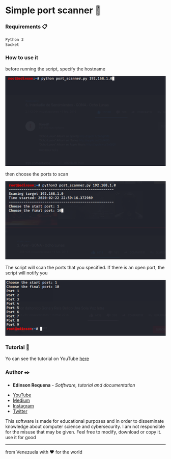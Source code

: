 # Simple port scanner 🚀

### Requirements 📋

```
Python 3
Socket
```

### How to use it

before running the script, specify the hostname

![alt text](https://raw.githubusercontent.com/EdinsonRequena/simple-port-scanner/master/scanner1.png)

then choose the ports to scan

![alt text](https://raw.githubusercontent.com/EdinsonRequena/simple-port-scanner/master/scanner2.png)

The script will scan the ports that you specified. If there is an open port, the script will notify you

![alt text](https://raw.githubusercontent.com/EdinsonRequena/simple-port-scanner/master/scanner3.png)

### Tutorial 📖

Yo can see the tutorial on YouTube [here](https://www.youtube.com/channel/UCFXAiceHPFzk81Ooc25_QTg/featured)

### Author ✒️

* **Edinson Requena** - *Sotftware, tutorial and documentation* 
- [YouTube](https://www.youtube.com/channel/UCFXAiceHPFzk81Ooc25_QTg/featured)
- [Medium](https://medium.com/@edinsonrequena)
- [Instagram](https://instagram.com/edinsonrequena)
- [Twitter](https://twitter.com/requenaea)


This software is made for educational purposes and in order to disseminate knowledge about computer science and cybersecurity. I am not responsible for the misuse that may be given. Feel free to modify, download or copy it. use it for good

---
from Venezuela with ❤️ for the world
